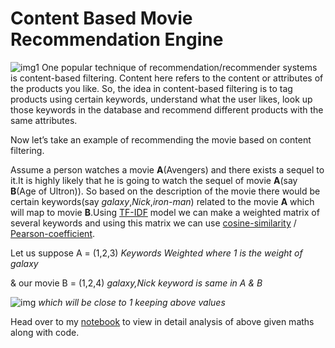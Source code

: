 # Content Based Movie Recommendation Engine
![img1](https://www.vshsolutions.com/wp-content/uploads/2020/02/recommender-system-for-movie-recommendation.jpg)
One popular technique of recommendation/recommender systems is content-based filtering. Content here refers to the content or attributes of the products you like. So, the idea in content-based filtering is to tag products using certain keywords, understand what the user likes, look up those keywords in the database and recommend different products with the same attributes.

Now let’s take an example of recommending the movie based on content filtering.

Assume a person watches a movie  **A**(Avengers) and there exists a sequel to it.It is highly likely that he is going to watch the sequel of movie **A**(say **B**(Age of Ultron)). So based on the description of the movie there would be certain keywords(say *galaxy*,*Nick*,*iron-man*) related to the movie **A** which will map to movie **B**.Using [TF-IDF](https://www.onely.com/blog/what-is-tf-idf/) model we can make a weighted matrix of several keywords and using this matrix we can use [cosine-similarity](https://towardsdatascience.com/understanding-cosine-similarity-and-its-application-fd42f585296a) / [Pearson-coefficient](https://www.includehelp.com/ml-ai/pearsons-correlation-and-its-implication-in-machine-learning.aspx#:~:text=Correlation%3D1%2C%20it%20means%20that,for%20our%20model%20to%20learn.).

Let us suppose A = (1,2,3)  *Keywords Weighted where 1 is the weight of galaxy*

& our movie B = (1,2,4)  *galaxy,Nick keyword is same in A & B*

 ![img](https://camo.githubusercontent.com/0d87ffab6466c5cb906cd55044ae581ed26d74815814b79eb9f5fea7db4fc8c0/68747470733a2f2f73697465732e74656d706c652e6564752f74756473632f66696c65732f323031372f30332f636f73696e652d6571756174696f6e2e706e67)  *which will be close to 1 keeping above values*

Head over to my [notebook](https://github.com/RheagalFire/Content_Based_Filtering/blob/master/Movie_Rec_eng.ipynb) to view in detail analysis of above given maths along with code.

 